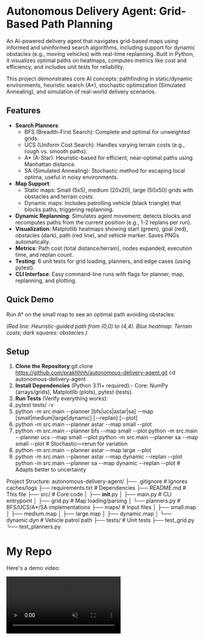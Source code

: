 # Autonomous Delivery Agent: Grid-Based Path Planning

An AI-powered delivery agent that navigates grid-based maps using informed and uninformed search algorithms, including support for dynamic obstacles (e.g., moving vehicles) with real-time replanning. Built in Python, it visualizes optimal paths on heatmaps, computes metrics like cost and efficiency, and includes unit tests for reliability.

This project demonstrates core AI concepts: pathfinding in static/dynamic environments, heuristic search (A*), stochastic optimization (Simulated Annealing), and simulation of real-world delivery scenarios.


## Features
- **Search Planners**:
  - BFS (Breadth-First Search): Complete and optimal for unweighted grids.
  - UCS (Uniform Cost Search): Handles varying terrain costs (e.g., rough vs. smooth paths).
  - A* (A-Star): Heuristic-based for efficient, near-optimal paths using Manhattan distance.
  - SA (Simulated Annealing): Stochastic method for escaping local optima, useful in noisy environments.
- **Map Support**:
  - Static maps: Small (5x5), medium (20x20), large (50x50) grids with obstacles and terrain costs.
  - Dynamic maps: Includes patrolling vehicle (black triangle) that blocks paths, triggering replanning.
- **Dynamic Replanning**: Simulates agent movement; detects blocks and recomputes paths from the current position (e.g., 1-2 replans per run).
- **Visualization**: Matplotlib heatmaps showing start (green), goal (red), obstacles (dark), path (red line), and vehicle marker. Saves PNGs automatically.
- **Metrics**: Path cost (total distance/terrain), nodes expanded, execution time, and replan count.
- **Testing**: 6 unit tests for grid loading, planners, and edge cases (using pytest).
- **CLI Interface**: Easy command-line runs with flags for planner, map, replanning, and plotting.

## Quick Demo
Run A* on the small map to see an optimal path avoiding obstacles:


*(Red line: Heuristic-guided path from (0,0) to (4,4). Blue heatmap: Terrain costs; dark squares: obstacles.)*

## Setup
1. **Clone the Repository**:git clone https://github.com/prakhhhh/autonomous-delivery-agent.git cd autonomous-delivery-agent
2. **Install Dependencies** (Python 3.11+ required):- Core: NumPy (arrays/grids), Matplotlib (plots), pytest (tests).
3. **Run Tests** (Verify everything works):
4. pytest tests/ -v
5. python -m src.main --planner [bfs|ucs|astar|sa] --map [small|medium|large|dynamic] [--replan] [--plot]
6. python -m src.main --planner astar --map small --plot
7. python -m src.main --planner bfs --map small --plot python -m src.main --planner ucs --map small --plot python -m src.main --planner sa --map small --plot # Stochastic—rerun for variation
8. python -m src.main --planner astar --map large --plot
9. python -m src.main --planner astar --map dynamic --replan --plot python -m src.main --planner sa --map dynamic --replan --plot # Adapts better to uncertainty



Project Structure:
autonomous-delivery-agent/
├── .gitignore              # Ignores caches/logs
├── requirements.txt        # Dependencies
├── README.md              # This file
├── src/                   # Core code
│   ├── __init__.py
│   ├── main.py            # CLI entrypoint
│   ├── grid.py            # Map loading/parsing
│   └── planners.py        # BFS/UCS/A*/SA implementations
├── maps/                  # Input files
│   ├── small.map
│   ├── medium.map
│   ├── large.map
│   ├── dynamic.map
│   └── dynamic.dyn        # Vehicle patrol path
├── tests/                 # Unit tests
    ├── test_grid.py
    └── test_planners.py

# My Repo

Here's a demo video:

<video src="vityarthi video.mp4" controls autoplay loop muted>
  Your browser does not support the video tag.
</video>







